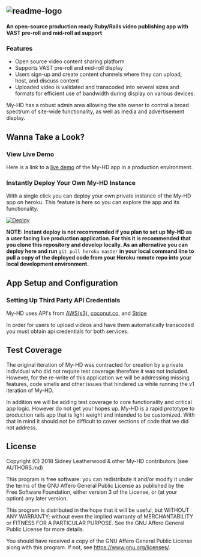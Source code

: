 ## ![readme-logo](https://user-images.githubusercontent.com/19522903/39090030-80502c64-4588-11e8-926f-1cbf13539838.png)

#### An open-source production ready Ruby/Rails video publishing app with VAST pre-roll and mid-roll ad support


### Features

* Open source video content sharing platform
* Supports VAST pre-roll and mid-roll display
* Users sign-up and create content channels where they can upload, host, and discuss content
* Uploaded video is validated and transcoded into several sizes and formats for efficient use of bandwidth during display on various devices.

My-HD has a robust admin area allowing the site owner to control a broad spectrum of site-wide functionality, as well as media and advertisement display.  

## Wanna Take a Look?

### View Live Demo

Here is a link to a [live demo](https://my-hd.herokuapp.com/) of the My-HD app in a production environment.

### Instantly Deploy Your Own My-HD Instance

With a single click you can deploy your own private instance of the My-HD app on heroku. This feature is here so you can explore the app and its functionality.

[![Deploy](https://www.herokucdn.com/deploy/button.svg)](https://heroku.com/deploy)

**__NOTE: Instant deploy is not recommended if you plan to set up My-HD as a user facing live production application. For this it is recommended that you clone this repository and develop locally. As an alternative you can deploy here and run__** `git pull heroku master` **__in your local command line to pull a copy of the deployed code from your Heroku remote repo into your local development environment.__**

## App Setup and Configuration

### Setting Up Third Party API Credentials

My-HD uses API's from [AWS(s3)](https://aws.amazon.com/s3), [coconut.co](http://coconut.co), and [Stripe](https://stripe.com)

In order for users to upload videos and have them automatically transcoded you must obtain api credentials for both services.

## Test Coverage

The original iteration of My-HD was contracted for creation by a private individual who did not require test coverage therefore it was not included. However, for the re-write of this application we will be addressing missing features, code smells and other issues that hindered us while running the v1 iteration of My-HD.

In addition we will be adding test coverage to core functionality and critical app logic. However do not get your hopes up. My-HD is a rapid prototype to production rails app that is light weight and intended to be customized. With that in mind it should not be difficult to cover sections of code that we did not address.

## License

Copyright (C) 2018 Sidney Leatherwood & other My-HD contributors (see AUTHORS.md)

This program is free software: you can redistribute it and/or modify it under the terms of the GNU Affero General Public License as published by the Free Software Foundation, either version 3 of the License, or (at your option) any later version.

This program is distributed in the hope that it will be useful, but WITHOUT ANY WARRANTY; without even the implied warranty of MERCHANTABILITY or FITNESS FOR A PARTICULAR PURPOSE. See the GNU Affero General Public License for more details.

You should have received a copy of the GNU Affero General Public License along with this program. If not, see <https://www.gnu.org/licenses/>.
